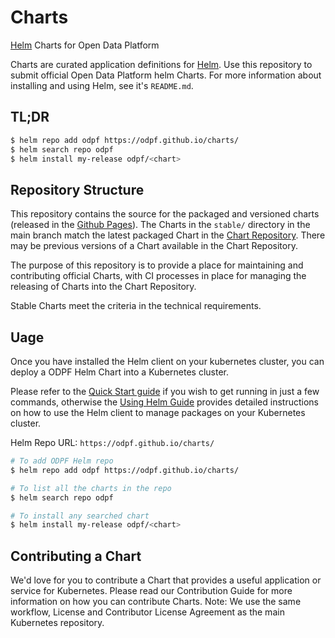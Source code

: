 # Charts
[Helm](https://github.com/helm/helm) Charts for Open Data Platform

Charts are curated application definitions for [Helm](https://github.com/helm/helm). Use this repository to submit official Open Data Platform helm Charts. For more information about installing and using Helm, see it's `README.md`.

## TL;DR

```bash
$ helm repo add odpf https://odpf.github.io/charts/
$ helm search repo odpf
$ helm install my-release odpf/<chart>
```

## Repository Structure

This repository contains the source for the packaged and versioned charts (released in the [Github Pages](https://odpf.github.io/charts/)).
The Charts in the `stable/` directory in the main branch match the latest packaged Chart in the [Chart Repository](https://odpf.github.io/charts/).
There may be previous versions of a Chart available in the Chart Repository.

The purpose of this repository is to provide a place for maintaining and contributing official Charts, with CI processes in place for managing the releasing of Charts into the Chart Repository.

Stable Charts meet the criteria in the technical requirements.

## Uage

Once you have installed the Helm client on your kubernetes cluster, you can deploy a ODPF Helm Chart into a Kubernetes cluster.

Please refer to the [Quick Start guide](https://helm.sh/docs/intro/quickstart/) if you wish to get running in just a few commands, otherwise the [Using Helm Guide](https://helm.sh/docs/intro/using_helm/) provides detailed instructions on how to use the Helm client to manage packages on your Kubernetes cluster.

Helm Repo URL: `https://odpf.github.io/charts/`

```bash
# To add ODPF Helm repo
$ helm repo add odpf https://odpf.github.io/charts/

# To list all the charts in the repo
$ helm search repo odpf

# To install any searched chart
$ helm install my-release odpf/<chart>
```

## Contributing a Chart
We'd love for you to contribute a Chart that provides a useful application or service for Kubernetes. Please read our Contribution Guide for more information on how you can contribute Charts.
Note: We use the same workflow, License and Contributor License Agreement as the main Kubernetes repository.
